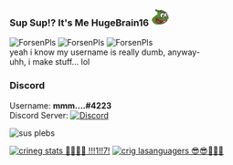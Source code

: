 ### Sup Sup!? It's Me HugeBrain16 <img src="https://github.com/HugeBrain16/HugeBrain16/blob/main/assets/pepega.png" width=32 height=32>
  
![ForsenPls](https://i.imgur.com/zXaGZOm.gif) ![ForsenPls](https://i.imgur.com/zXaGZOm.gif) ![ForsenPls](https://i.imgur.com/zXaGZOm.gif)  
yeah i know my username is really dumb, anyway-  
uhh, i make stuff... lol  
### Discord
Username: **mmm....#4223**  
Discord Server: [![Discord](https://img.shields.io/discord/794766440619049012?color=7389D8&label=Discord&logo=Discord&logoColor=6A7EC2)](https://discord.gg/qY23MPUayc)  
  
![sus plebs](https://komarev.com/ghpvc/?username=HugeBrain16&color=brightgreen&label=Plebs+👉)  
  
[![crineg stats 😤😤😤😣 !!!1!!7!](https://github-readme-stats.vercel.app/api?username=HugeBrain16&show_icons=true&theme=vue-dark)](https://github.com/HugeBrain16) [![crig lasanguagers 😎😎🥵🥵🤯](https://github-readme-stats.vercel.app/api/top-langs/?username=HugeBrain16&layout=compact&theme=vue-dark&langs_count=10)](https://github.com/HugeBrain16)

